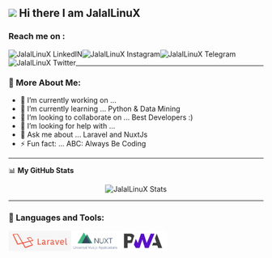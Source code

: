 ## <img src="https://media.giphy.com/media/hvRJCLFzcasrR4ia7z/giphy.gif" width="25px"> Hi there I am JalalLinuX

### Reach me on :

<a href="https://www.linkedin.com/in/jalallinux/">
  <img align="left" alt="JalalLinuX LinkedIN" src="https://img.shields.io/badge/LinkedIn-0077B5?style=for-the-badge&logo=linkedin&logoColor=white" />
</a>
<a href="https://www.instagram.com/jalallinux_/">
  <img align="left" alt="JalalLinuX Instagram" src="https://img.shields.io/badge/Instagram-E4405F?style=for-the-badge&logo=instagram&logoColor=white" />
</a>
<a href="https://t.me/jalallinux">
  <img align="left" alt="JalalLinuX Telegram" src="https://img.shields.io/badge/Telegram-2CA5E0?style=for-the-badge&logo=telegram&logoColor=white" />
</a>
<a href="https://twitter.com/jalallinux">
  <img align="left" alt="JalalLinuX Twitter" src="https://img.shields.io/badge/Twitter-1DA1F2?style=for-the-badge&logo=twitter&logoColor=white" />
</a>

<br/>

---

### 🧐 More About Me:

- 🔭 I’m currently working on ...
- 🌱 I’m currently learning ... Python & Data Mining
- 👯 I’m looking to collaborate on ... Best Developers :)
- 🤔 I’m looking for help with ...
- 💬 Ask me about ... Laravel and NuxtJs
- ⚡ Fun fact: ... ABC: Always Be Coding

---

<label>📊 **My GitHub Stats**</label>

<p align="center"> <img src="https://github-readme-stats.vercel.app/api?username=jalallinux&show_icons=true&theme=default" alt="JalalLinuX Stats" />
  
 
---
  
### 🔨 Languages and Tools:

<img align="left" alt="Laravel" height="40" src="assets/icon_laravel.jpg" />

<img align="left" alt="NuxtJs" height="40" src="assets/icon_nuxt.png" />

<img align="left" alt="PWA" height="40" src="assets/icon_pwa.png" />
